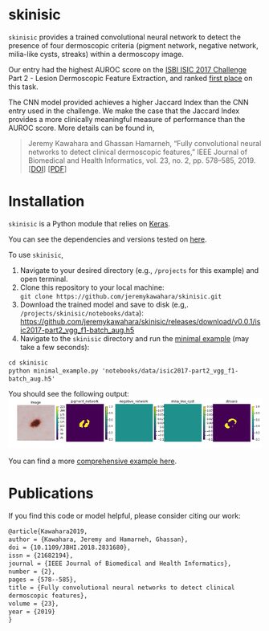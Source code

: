 # skinisic
`skinisic` provides a trained convolutional neural network to detect the presence of four dermoscopic criteria (pigment network, negative network, milia-like cysts, streaks) within a dermoscopy image.

Our entry had the highest AUROC score on the 
<a href="https://challenge.kitware.com/#challenge/583f126bcad3a51cc66c8d9a">ISBI ISIC 2017 Challenge</a> Part 2 - Lesion Dermoscopic Feature Extraction, and ranked <a href="https://challenge.kitware.com/#phase/584b0afacad3a51cc66c8e2e">first place</a> on this task.

The CNN model provided achieves a higher Jaccard Index than the CNN entry used in the challenge. We make the case that the Jaccard Index provides a more clinically meaningful measure of performance than the AUROC score. More details can be found in,

> Jeremy Kawahara and Ghassan Hamarneh, “Fully convolutional neural networks to detect clinical dermoscopic features,” IEEE Journal of Biomedical and Health Informatics, vol. 23, no. 2, pp. 578–585, 2019. [<a href="https://doi.org/10.1109/JBHI.2018.2831680">DOI</a>] [<a href="https://arxiv.org/pdf/1703.04559.pdf">PDF</a>]

# Installation
`skinisic` is a Python module that relies on <a href="https://keras.io/">Keras</a>.

You can see the dependencies and versions tested on <a href="https://github.com/jeremykawahara/skinisic/blob/master/version_check.ipynb">here</a>.

To use `skinisic`,
  1. Navigate to your desired directory (e.g., `/projects` for this example) and open terminal.
  1. Clone this repository to your local machine:<br />
  `git clone https://github.com/jeremykawahara/skinisic.git`
  1. Download the trained model and save to disk (e.g,. `/projects/skinisic/notebooks/data`):<br />
  https://github.com/jeremykawahara/skinisic/releases/download/v0.0.1/isic2017-part2_vgg_f1-batch_aug.h5
  1. Navigate to the `skinisic` directory and run the <a href="https://github.com/jeremykawahara/skinisic/blob/master/minimal_example.py">minimal example</a> (may take a few seconds):<br />
  ```
  cd skinisic
  python minimal_example.py 'notebooks/data/isic2017-part2_vgg_f1-batch_aug.h5'
  ```
You should see the following output:
![Predicted Output](https://github.com/jeremykawahara/skinisic/blob/master/docs/figs/min_example_predicted.png)

You can find a more <a href="https://github.com/jeremykawahara/skinisic/blob/master/notebooks/isic2017_part2-detect-criteria_infer.ipynb">comprehensive example here</a>.

# Publications
If you find this code or model helpful, please consider citing our work:
```
@article{Kawahara2019,
author = {Kawahara, Jeremy and Hamarneh, Ghassan},
doi = {10.1109/JBHI.2018.2831680},
issn = {21682194},
journal = {IEEE Journal of Biomedical and Health Informatics},
number = {2},
pages = {578--585},
title = {Fully convolutional neural networks to detect clinical dermoscopic features},
volume = {23},
year = {2019}
}
```
